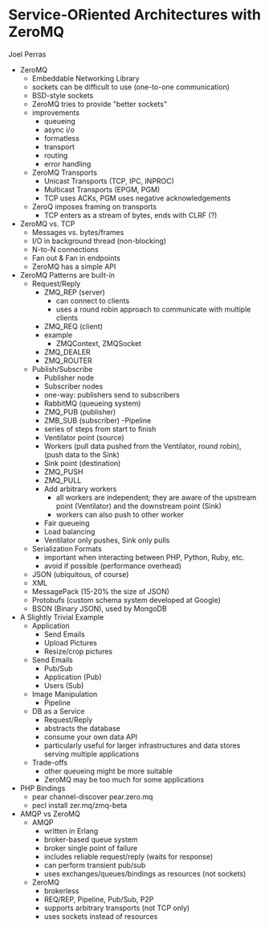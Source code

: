# Service-ORiented Architectures with ZeroMQ

Joel Perras

- ZeroMQ
	- Embeddable Networking Library
	- sockets can be difficult to use (one-to-one communication)
	- BSD-style sockets
	- ZeroMQ tries to provide "better sockets"
	- improvements
		- queueing
		- async i/o
		- formatless
		- transport
		- routing
		- error handling
	- ZeroMQ Transports
		- Unicast Transports (TCP, IPC, INPROC)
		- Multicast Transports (EPGM, PGM)
		- TCP uses ACKs, PGM uses negative acknowledgements
	- ZeroQ imposes framing on transports
		- TCP enters as a stream of bytes, ends with CLRF (?)
- ZeroMQ vs. TCP
	- Messages vs. bytes/frames
	- I/O in background thread (non-blocking)
	- N-to-N connections
	- Fan out & Fan in endpoints
	- ZeroMQ has a simple API
- ZeroMQ Patterns are built-in
	- Request/Reply
		- ZMQ_REP (server)
			- can connect to clients
			- uses a round robin approach to communicate with multiple clients
		- ZMQ_REQ (client)
		-  example
			- ZMQContext, ZMQSocket
		- ZMQ_DEALER
		- ZMQ_ROUTER
	- Publish/Subscribe
		- Publisher node
		- Subscriber nodes
		- one-way: publishers send to subscribers
		- RabbitMQ (queueing system)
		- ZMQ_PUB (publisher)
		- ZMB_SUB (subscriber)
	-Pipeline
		- series of steps from start to finish
		- Ventilator point (source)
		- Workers (pull data pushed from the Ventilator, round robin), (push data to the Sink)
		- Sink point (destination)
		- ZMQ_PUSH
		- ZMQ_PULL
		- Add arbitrary workers
			- all workers are independent; they are aware of the upstream point (Ventilator) and the downstream point (Sink)
			- workers can also push to other worker
		- Fair queueing
		- Load balancing
		- Ventilator only pushes, Sink only pulls
	- Serialization Formats
		- important when interacting between PHP, Python, Ruby, etc.
		- avoid if possible (performance overhead)
	- JSON (ubiquitous, of course)
	- XML
	- MessagePack (15-20% the size of JSON)
	- Protobufs (custom schema system developed at Google)
	- BSON (Binary JSON), used by MongoDB
- A Slightly Trivial Example
	- Application
		- Send Emails
		- Upload Pictures
		- Resize/crop pictures
	- Send Emails
		- Pub/Sub
		- Application (Pub)
		- Users (Sub)
	- Image Manipulation
		- Pipeline
	- DB as a Service
		- Request/Reply
		- abstracts the database
		- consume your own data API
		- particularly useful for larger infrastructures and data stores serving multiple applications
	- Trade-offs
		- other queueing might be more suitable
		- ZeroMQ may be too much for some applications
- PHP Bindings
	- pear channel-discover pear.zero.mq
	- pecl install zer.mq/zmq-beta
- AMQP vs ZeroMQ
	- AMQP
		- written in Erlang
		- broker-based queue system
		- broker single point of failure
		- includes reliable request/reply (waits for response)
		- can perform transient pub/sub
		- uses exchanges/queues/bindings as resources (not sockets)
	- ZeroMQ
		- brokerless
		- REQ/REP, Pipeline, Pub/Sub, P2P
		- supports arbitrary transports (not TCP only)
		- uses sockets instead of resources
